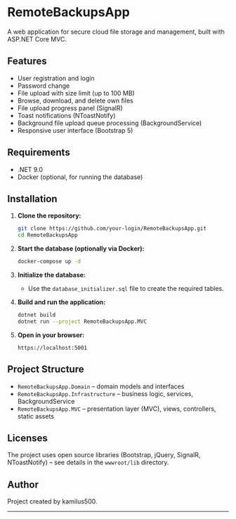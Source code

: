 # RemoteBackupsApp

A web application for secure cloud file storage and management, built with ASP.NET Core MVC.

## Features

- User registration and login
- Password change
- File upload with size limit (up to 100 MB)
- Browse, download, and delete own files
- File upload progress panel (SignalR)
- Toast notifications (NToastNotify)
- Background file upload queue processing (BackgroundService)
- Responsive user interface (Bootstrap 5)

## Requirements

- .NET 9.0
- Docker (optional, for running the database)

## Installation

1. **Clone the repository:**
   ```sh
   git clone https://github.com/your-login/RemoteBackupsApp.git
   cd RemoteBackupsApp
   ```

2. **Start the database (optionally via Docker):**
   ```sh
   docker-compose up -d
   ```

3. **Initialize the database:**
   - Use the `database_initializer.sql` file to create the required tables.

4. **Build and run the application:**
   ```sh
   dotnet build
   dotnet run --project RemoteBackupsApp.MVC
   ```

5. **Open in your browser:**
   ```
   https://localhost:5001
   ```

## Project Structure

- `RemoteBackupsApp.Domain` – domain models and interfaces
- `RemoteBackupsApp.Infrastructure` – business logic, services, BackgroundService
- `RemoteBackupsApp.MVC` – presentation layer (MVC), views, controllers, static assets

## Licenses

The project uses open source libraries (Bootstrap, jQuery, SignalR, NToastNotify) – see details in the `wwwroot/lib` directory.

## Author

Project created by kamilus500.

---
